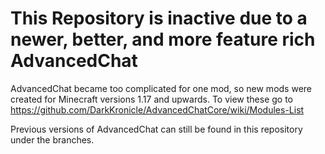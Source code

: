 # This Repository is inactive due to a newer, better, and more feature rich AdvancedChat

AdvancedChat became too complicated for one mod, so new mods were created for Minecraft versions 1.17 and upwards. To view these go to https://github.com/DarkKronicle/AdvancedChatCore/wiki/Modules-List

Previous versions of AdvancedChat can still be found in this repository under the branches.
